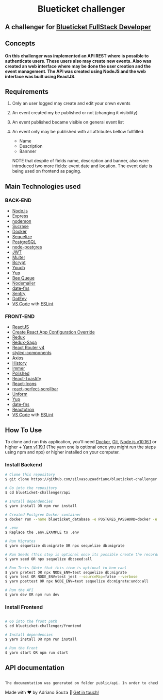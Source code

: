 <h1 align="center">
    Blueticket challenger
</h1>


## A challenger for [Blueticket FullStack Developer](https://blueticket.recruiterbox.com/jobs/fk03azc/) 

## Concepts

<h4>
On this challenger was implemented an API REST where is possible to authenticate users. These users also may create new events.
Also was created an web interface where may be done the user creation and the event management.
The API was created using NodeJS and the web interface was built using ReactJS.
</h4>


## Requirements

1. Only an user logged may create and edit your onwn events
2. An event created my be published or not (changing it visibility)
3. An event published became visible on general event list
4. An event only may be published with all attributes bellow fullfilled:
    - Name
    - Description
    - Bannner

    NOTE that despite of fields name, description and banner, also were introduced two more fields: event date and location. The event date is being used on frontend as paging.

## Main Technologies used

### BACK-END
-   [Node.js](https://nodejs.org/en/)
-   [Express](https://expressjs.com/)
-   [nodemon](https://nodemon.io/)
-   [Sucrase](https://github.com/alangpierce/sucrase)
-   [Docker](https://www.docker.com/docker-community)
-   [Sequelize](http://docs.sequelizejs.com/)
-   [PostgreSQL](https://www.postgresql.org/)
-   [node-postgres](https://www.npmjs.com/package/pg)
-   [JWT](https://jwt.io/)
-   [Multer](https://github.com/expressjs/multer)
-   [Bcrypt](https://www.npmjs.com/package/bcrypt)
-   [Youch](https://www.npmjs.com/package/youch)
-   [Yup](https://www.npmjs.com/package/yup)
-   [Bee Queue](https://www.npmjs.com/package/bcrypt)
-   [Nodemailer](https://nodemailer.com/about/)
-   [date-fns](https://date-fns.org/)
-   [Sentry](https://sentry.io/)
-   [DotEnv](https://www.npmjs.com/package/dotenv)
-   [VS Code](https://code.visualstudio.com/) with [ESLint](https://marketplace.visualstudio.com/items?itemName=dbaeumer.vscode-eslint) 

### FRONT-END
-   [ReactJS](https://reactjs.org/)
-   [Create React App Configuration Override](https://github.com/sharegate/craco)
-   [Redux](https://redux.js.org/)
-   [Redux-Saga](https://redux-saga.js.org/)
-   [React Router v4](https://github.com/ReactTraining/react-router)
-   [styled-components](https://www.styled-components.com/)
-   [Axios](https://github.com/axios/axios)
-   [History](https://www.npmjs.com/package/history)
-   [Immer](https://github.com/immerjs/immer)
-   [Polished](https://polished.js.org/)
-   [React-Toastify](https://fkhadra.github.io/react-toastify/)
-   [React-Icons](http://react-icons.github.io/react-icons/)
-   [react-perfect-scrollbar](https://github.com/OpusCapita/react-perfect-scrollbar)
-   [Unform](https://github.com/Rocketseat/unform)
-   [Yup](https://www.npmjs.com/package/yup)
-   [date-fns](https://date-fns.org/)
-   [Reactotron](https://infinite.red/reactotron)
-   [VS Code](https://code.visualstudio.com/) with [ESLint](https://marketplace.visualstudio.com/items?itemName=dbaeumer.vscode-eslint)



## How To Use

To clone and run this application, you'll need [Docker](https://docs.docker.com/),  [Git](https://git-scm.com), [Node.js v10.16.1](https://nodejs.org/en/) or higher + [Yarn v1.19.1](https://yarnpkg.com/lang/en/) (The yarn one is optional once you might run the steps using npm and npx) or higher installed on your computer. 

### Install Backend
```bash
# Clone this repository
$ git clone https://github.com/silvasouzaadriano/blueticket-challenger.git

# Go into the repository
$ cd blueticket-challenger/api

# Install dependencies
$ yarn install OR npm run install

# Created Postgree Docker container
$ docker run --name blueticket_database -e POSTGRES_PASSWORD=docker -e POSTGRES_DB=blueticket -p 5432:5432 -d postgres

# .env
$ Replace the .env.EXAMPLE to .env

# Run Migrates
$ yarn sequelize db:migrate OR npx sequelize db:migrate

# Run Seeds (This step is optional once its possible create the records manually by web applicatiob)
$ yarn seed OR npx sequelize db:seed:all

# Run Tests (Note that this item is optional to bem ran)
$ yarn pretest OR npx NODE_ENV=test sequelize db:migrate
$ yarn test OR NODE_ENV=test jest --sourceMap=false --verbose
$ yarn posttest OR npx NODE_ENV=test sequelize db:migrate:undo:all

# Run the API
$ yarn dev OR npm run dev
```

### Install Frontend
```bash

# Go into the front path
$ cd blueticket-challenger/frontend

# Install dependencies
$ yarn install OR npm run install

# Run the Front
$ yarn start OR npm run start
```

## API documentation
```bash

The documentation was generated on folder public/api. In order to check it, open on browser the file index.html from this folder.
```

Made with ♥ by Adriano Souza :wave: [Get in touch!](https://www.linkedin.com/in/adriano-souza-9b1a1b11)


